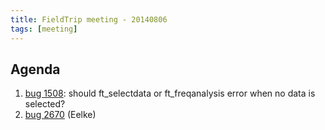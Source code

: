 ```yaml
---
title: FieldTrip meeting - 20140806
tags: [meeting]
---
```


## Agenda

1. [bug 1508](http://bugzilla.fieldtriptoolbox.org/show_bug.cgi?id=1508): should ft_selectdata or ft_freqanalysis error when no data is selected?
2. [bug 2670](http://bugzilla.fieldtriptoolbox.org/show_bug.cgi?id=2670) (Eelke)
